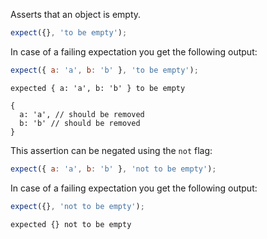 Asserts that an object is empty.

```javascript
expect({}, 'to be empty');
```

In case of a failing expectation you get the following output:

```javascript
expect({ a: 'a', b: 'b' }, 'to be empty');
```

```output
expected { a: 'a', b: 'b' } to be empty

{
  a: 'a', // should be removed
  b: 'b' // should be removed
}
```

This assertion can be negated using the `not` flag:

```javascript
expect({ a: 'a', b: 'b' }, 'not to be empty');
```

In case of a failing expectation you get the following output:

```javascript
expect({}, 'not to be empty');
```

```output
expected {} not to be empty
```
